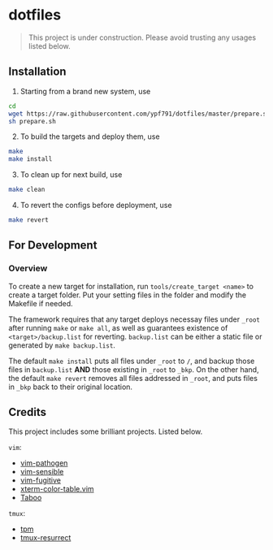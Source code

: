 # dotfiles

> This project is under construction. Please avoid trusting any usages listed below.

## Installation

1. Starting from a brand new system, use
```bash
cd
wget https://raw.githubusercontent.com/ypf791/dotfiles/master/prepare.sh -O ~/prepare.sh
sh prepare.sh
```
2. To build the targets and deploy them, use
```bash
make
make install
```
3. To clean up for next build, use
```bash
make clean
```
4. To revert the configs before deployment, use
```bash
make revert
```

## For Development

### Overview

To create a new target for installation, 
run `tools/create_target <name>` to create a target folder. 
Put your setting files in the folder and modify the Makefile if needed.

The framework requires that any target deploys necessay files under `_root` after running `make` or `make all`, 
as well as guarantees existence of `<target>/backup.list` for reverting. 
`backup.list` can be either a static file or generated by `make backup.list`.

The default `make install` puts all files under `_root` to `/`, 
and backup those files in `backup.list` **AND** those existing in `_root` to `_bkp`. 
On the other hand, the default `make revert` removes all files addressed in `_root`, 
and puts files in `_bkp` back to their original location.

## Credits

This project includes some brilliant projects. Listed below.

`vim`:
* [vim-pathogen](https://github.com/tpope/vim-pathogen)
* [vim-sensible](https://github.com/tpope/vim-sensible)
* [vim-fugitive](https://github.com/tpope/vim-fugitive)
* [xterm-color-table.vim](https://github.com/guns/xterm-color-table.vim)
* [Taboo](https://github.com/gcmt/taboo.vim)

`tmux`:
* [tpm](https://github.com/tmux-plugins/tpm)
* [tmux-resurrect](https://github.com/tmux-plugins/tmux-resurrect)
